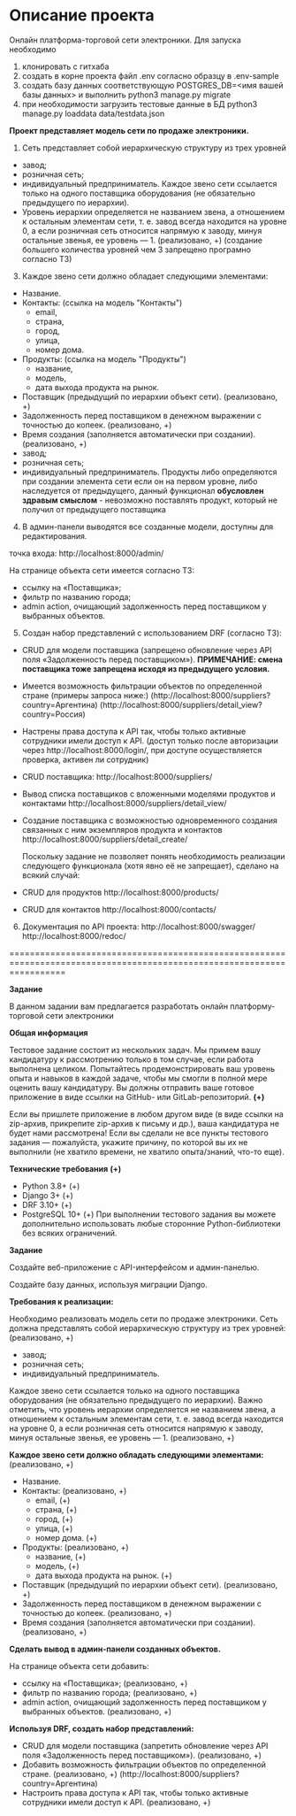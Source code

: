 # Описание проекта

Онлайн платформа-торговой сети электроники.
Для запуска необходимо 
1. клонировать с гитхаба
2. создать в корне проекта файл .env согласно образцу в .env-sample
3. создать базу данных соответствующую POSTGRES_DB=<имя вашей базы данных> и выполнить python3 manage.py migrate
4. при необходимости загрузить тестовые данные в БД python3 manage.py loaddata data/testdata.json

**Проект представляет модель сети по продаже электроники.**
1. Сеть представляет собой иерархическую структуру из трех уровней
- завод; 
- розничная сеть;
- индивидуальный предприниматель.
Каждое звено сети ссылается только на одного поставщика оборудования (не обязательно предыдущего по иерархии). 
- Уровень иерархии определяется не названием звена, а отношением к остальным элементам сети, т. е. завод всегда находится на уровне 0, а если розничная сеть относится напрямую к заводу, минуя остальные звенья, ее уровень — 1. (реализовано, +)
(создание большего количества уровней чем 3 запрещено програмно согласно ТЗ)

3. Каждое звено сети должно обладает следующими элементами:
- Название.
- Контакты: (ссылка на модель "Контакты")
  - email,
  - страна,
  - город,
  - улица,
  - номер дома.
- Продукты: (ссылка на модель "Продукты")
  - название,
  - модель,
  - дата выхода продукта на рынок.
- Поставщик (предыдущий по иерархии объект сети). (реализовано, +)
- Задолженность перед поставщиком в денежном выражении с точностью до копеек. (реализовано, +)
- Время создания (заполняется автоматически при создании). (реализовано, +)
- завод; 
- розничная сеть;
- индивидуальный предприниматель.
Продукты либо определяются при создании элемента сети если он на первом уровне, либо наследуется от предыдущего,
данный функционал **обусловлен здравым смыслом** - невозможно поставлять продукт, который не получил от предыдущего поставщика

4. В админ-панели выводятся все созданные модели, доступны для редактирования.

точка входа: http://localhost:8000/admin/

На странице объекта сети имеется согласно ТЗ:
- ссылку на «Поставщика»; 
- фильтр по названию города; 
- admin action, очищающий задолженность перед поставщиком у выбранных объектов. 


5. Создан набор представлений с использованием DRF (согласно ТЗ):

- CRUD для модели поставщика (запрещено обновление через API поля «Задолженность перед поставщиком»).
  **ПРИМЕЧАНИЕ: смена поставщика тоже запрещена исходя из предыдущего условия.**
- Имеется возможность фильтрации объектов по определенной стране (примеры запроса ниже:)
  (http://localhost:8000/suppliers?country=Аргентина)
  (http://localhost:8000/suppliers/detail_view?country=Россия)
- Настрены права доступа к API так, чтобы только активные сотрудники имели доступ к API. 
  (доступ только после авторизации через http://localhost:8000/login/, при доступе осуществляется проверка, активен ли сотрудник)


- CRUD поставщика:
  http://localhost:8000/suppliers/

- Вывод списка поставщиков с вложенными моделями продуктов и контактами
  http://localhost:8000/suppliers/detail_view/

- Создание поставщика с возможностью одновременного создания связанных с ним экземпляров продукта и контактов
  http://localhost:8000/suppliers/detail_create/

  Поскольку задание не позволяет понять необходимость реализации следующего функционала
  (хотя явно её не запрещает), сделано на всякий случай:
- CRUD для продуктов
  http://localhost:8000/products/
- CRUD для контактов
  http://localhost:8000/contacts/


6. Документация по API проекта:
    http://localhost:8000/swagger/
    http://localhost:8000/redoc/

=======================================================================================================================




**Задание**

В данном задании вам предлагается разработать онлайн платформу-торговой сети электроники

**Общая информация**

Тестовое задание состоит из нескольких задач. Мы примем вашу кандидатуру к рассмотрению только в том случае, если работа выполнена целиком. Попытайтесь продемонстрировать ваш уровень опыта и навыков в каждой задаче, чтобы мы смогли в полной мере оценить вашу кандидатуру.
Вы должны отправить ваше готовое приложение в виде ссылки на GitHub- или GitLab-репозиторий. **(+)**

Если вы пришлете приложение в любом другом виде (в виде ссылки на zip-архив, прикрепите zip-архив к письму и др.), ваша кандидатура не будет нами рассмотрена!
Если вы сделали не все пункты тестового задания — пожалуйста, укажите причину, по которой вы их не выполнили (не хватило времени, не хватило опыта/знаний, что-то еще).

**Технические требования** **(+)**
- Python 3.8+ (+)
- Django 3+ (+)
- DRF 3.10+ (+)
- PostgreSQL 10+ (+)
При выполнении тестового задания вы можете дополнительно использовать любые сторонние Python-библиотеки без всяких ограничений.

**Задание**

Создайте веб-приложение с API-интерфейсом и админ-панелью.

Создайте базу данных, используя миграции Django.


**Требования к реализации:**

Необходимо реализовать модель сети по продаже электроники.
Сеть должна представлять собой иерархическую структуру из трех уровней: (реализовано, +)

- завод; 
- розничная сеть;
- индивидуальный предприниматель.

Каждое звено сети ссылается только на одного поставщика оборудования (не обязательно предыдущего по иерархии). Важно отметить, что уровень иерархии определяется не названием звена, а отношением к остальным элементам сети, т. е. завод всегда находится на уровне 0, а если розничная сеть относится напрямую к заводу, минуя остальные звенья, ее уровень — 1. (реализовано, +)


**Каждое звено сети должно обладать следующими элементами:** (реализовано, +)
- Название.
- Контакты: (реализовано, +)
  - email, (+)
  - страна, (+)
  - город, (+)
  - улица, (+)
  - номер дома. (+)
- Продукты: (реализовано, +)
  - название, (+)
  - модель, (+)
  - дата выхода продукта на рынок. (+)
- Поставщик (предыдущий по иерархии объект сети). (реализовано, +)
- Задолженность перед поставщиком в денежном выражении с точностью до копеек. (реализовано, +)
- Время создания (заполняется автоматически при создании). (реализовано, +)


**Сделать вывод в админ-панели созданных объектов.**

На странице объекта сети добавить:
- ссылку на «Поставщика»; (реализовано, +)
- фильтр по названию города; (реализовано, +)
- admin action, очищающий задолженность перед поставщиком у выбранных объектов. (реализовано, +)


**Используя DRF, создать набор представлений:**

- CRUD для модели поставщика (запретить обновление через API поля «Задолженность перед поставщиком»). (реализовано, +)
- Добавить возможность фильтрации объектов по определенной стране.  (реализовано, +)
  (http://localhost:8000/suppliers?country=Аргентина)
- Настроить права доступа к API так, чтобы только активные сотрудники имели доступ к API. (реализовано, +)